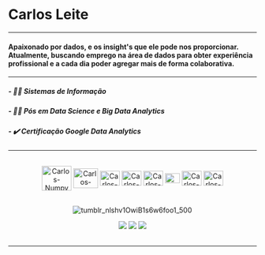 # Carlos Leite

***
        
#### Apaixonado por dados,  e os insight's que ele pode nos proporcionar. Atualmente, buscando emprego na área de dados para obter experiência profissional e a cada dia poder agregar mais de forma colaborativa.

***

##### - 👨‍🎓 Sistemas de Informação
##### - 👨‍🎓 Pós em Data Science e Big Data Analytics
##### - ✔️ Certificação Google Data Analytics

***

<div align="center" style="display: inline_block"><br>
  <img align="center" alt="Carlos-Numpy" height="50" width="60" src="https://cdn.jsdelivr.net/gh/devicons/devicon/icons/numpy/numpy-original-wordmark.svg"/>
  <img align="center" alt="Carlos-Pandas" height="40" width="50" src="https://cdn.jsdelivr.net/gh/devicons/devicon/icons/pandas/pandas-original-wordmark.svg"/>
  <img align="center" alt="Carlos-Python" height="30" width="40" src="https://cdn.jsdelivr.net/gh/devicons/devicon/icons/python/python-original-wordmark.svg"/>
  <img align="center" alt="Carlos-Jupy" height="30" width="40" src="https://cdn.jsdelivr.net/gh/devicons/devicon/icons/jupyter/jupyter-original-wordmark.svg"/>
  <img align="center" alt="Carlos-Mysql" height="30" width="40" src="https://cdn.jsdelivr.net/gh/devicons/devicon/icons/mysql/mysql-original.svg"/>
  <img align="center" alt="Carlos-Vscode" height="20" width="30" src="https://cdn.jsdelivr.net/gh/devicons/devicon/icons/vscode/vscode-original.svg"/>
  <img align="center" alt="Carlos-Postgresql" height="30" width="40" src="https://cdn.jsdelivr.net/gh/devicons/devicon/icons/postgresql/postgresql-original.svg"/>
  <img align="center" alt="Carlos-Java" height="30" width="40" src="https://cdn.jsdelivr.net/gh/devicons/devicon/icons/java/java-original.svg"/>
  </div>
  <br> 
  
  <div align="center">
        
  ![tumblr_nlshv1OwiB1s6w6foo1_500](https://user-images.githubusercontent.com/66281554/174463251-7747a119-c2b1-4b6f-b6cf-da226c7b512d.gif)
        
  </div>
  
  <div align="center">
  <a height="20" width="30" href="https://www.instagram.com/violao.carlos/" target="_blank"><img src="https://img.shields.io/badge/-Instagram-%23E4405F?style=for-the-badge&logo=instagram&logoColor=white" target="_blank"></a>
  <a href = "mailto:violao.carlos@gmail.com"><img src="https://img.shields.io/badge/-Gmail-%23333?style=for-the-badge&logo=gmail&logoColor=white" target="_blank"></a>
  <a href="https://www.linkedin.com/in/carlos-eduardo-bonfim-leite-3b4905174/" target="_blank"><img src="https://img.shields.io/badge/-LinkedIn-%230077B5?style=for-the-badge&logo=linkedin&logoColor=white" target="_blank"></a><br><br> 
</div>
    
***    
        
